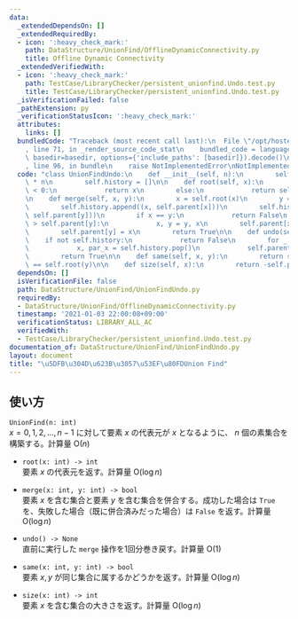```yaml
---
data:
  _extendedDependsOn: []
  _extendedRequiredBy:
  - icon: ':heavy_check_mark:'
    path: DataStructure/UnionFind/OfflineDynamicConnectivity.py
    title: Offline Dynamic Connectivity
  _extendedVerifiedWith:
  - icon: ':heavy_check_mark:'
    path: TestCase/LibraryChecker/persistent_unionfind.Undo.test.py
    title: TestCase/LibraryChecker/persistent_unionfind.Undo.test.py
  _isVerificationFailed: false
  _pathExtension: py
  _verificationStatusIcon: ':heavy_check_mark:'
  attributes:
    links: []
  bundledCode: "Traceback (most recent call last):\n  File \"/opt/hostedtoolcache/Python/3.9.6/x64/lib/python3.9/site-packages/onlinejudge_verify/documentation/build.py\"\
    , line 71, in _render_source_code_stat\n    bundled_code = language.bundle(stat.path,\
    \ basedir=basedir, options={'include_paths': [basedir]}).decode()\n  File \"/opt/hostedtoolcache/Python/3.9.6/x64/lib/python3.9/site-packages/onlinejudge_verify/languages/python.py\"\
    , line 96, in bundle\n    raise NotImplementedError\nNotImplementedError\n"
  code: "class UnionFindUndo:\n    def __init__(self, n):\n        self.parent = [-1]\
    \ * n\n        self.history = []\n\n    def root(self, x):\n        if self.parent[x]\
    \ < 0:\n            return x\n        else:\n            return self.root(self.parent[x])\n\
    \n    def merge(self, x, y):\n        x = self.root(x)\n        y = self.root(y)\n\
    \        self.history.append((x, self.parent[x]))\n        self.history.append((y,\
    \ self.parent[y]))\n        if x == y:\n            return False\n        if self.parent[x]\
    \ > self.parent[y]:\n            x, y = y, x\n        self.parent[x] += self.parent[y]\n\
    \        self.parent[y] = x\n        return True\n\n    def undo(self):\n    \
    \    if not self.history:\n            return False\n        for _ in range(2):\n\
    \            x, par_x = self.history.pop()\n            self.parent[x] = par_x\n\
    \        return True\n\n    def same(self, x, y):\n        return self.root(x)\
    \ == self.root(y)\n\n    def size(self, x):\n        return -self.parent[self.root(x)]\n"
  dependsOn: []
  isVerificationFile: false
  path: DataStructure/UnionFind/UnionFindUndo.py
  requiredBy:
  - DataStructure/UnionFind/OfflineDynamicConnectivity.py
  timestamp: '2021-01-03 22:00:08+09:00'
  verificationStatus: LIBRARY_ALL_AC
  verifiedWith:
  - TestCase/LibraryChecker/persistent_unionfind.Undo.test.py
documentation_of: DataStructure/UnionFind/UnionFindUndo.py
layout: document
title: "\u5DFB\u304D\u623B\u3057\u53EF\u80FDUnion Find"
---
```

## 使い方
`UnionFind(n: int)`  
$x = 0, 1, 2, \dots, n - 1$ に対して要素 $x$ の代表元が $x$ となるように、 $n$ 個の素集合を構築する。計算量 $\mathrm{O}(n)$

- `root(x: int) -> int`  
要素 $x$ の代表元を返す。計算量 $\mathrm{O}(\log n)$

- `merge(x: int, y: int) -> bool`  
要素 $x$ を含む集合と要素 $y$ を含む集合を併合する。成功した場合は `True` を、失敗した場合（既に併合済みだった場合）は `False` を返す。計算量 $\mathrm{O}(\log n)$

- `undo() -> None`  
直前に実行した `merge` 操作を1回分巻き戻す。計算量 $\mathrm{O}(1)$

- `same(x: int, y: int) -> bool`  
要素 $x, y$ が同じ集合に属するかどうかを返す。計算量 $\mathrm{O}(\log n)$

- `size(x: int) -> int`  
要素 $x$ を含む集合の大きさを返す。計算量 $\mathrm{O}(\log n)$
